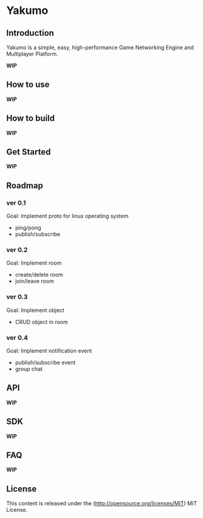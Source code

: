 # Yakumo

## Introduction
Yakumo is a simple, easy, high-performance Game Networking Engine and Multiplayer Platform.

**WIP**

## How to use
**WIP**

## How to build
**WIP**

## Get Started
**WIP**

## Roadmap

### ver 0.1
Goal: Implement proto for linux operating system
- ping/pong
- publish/subscribe

### ver 0.2
Goal: Implement room
- create/delete room
- join/leave room

### ver 0.3
Goal: Implement object
- CRUD object in room

### ver 0.4
Goal: Implement notification event
- publish/subscribe event
- group chat

## API
**WIP**

## SDK
**WIP**

## FAQ
**WIP**

## License
This content is released under the (http://opensource.org/licenses/MIT) MIT License.
